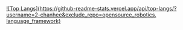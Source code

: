 [![Top Langs](https://github-readme-stats.vercel.app/api/top-langs/?username=2-chanhee&exclude_repo=opensource_robotics, language_framework)](https://github.com/anuraghazra/github-readme-stats)


